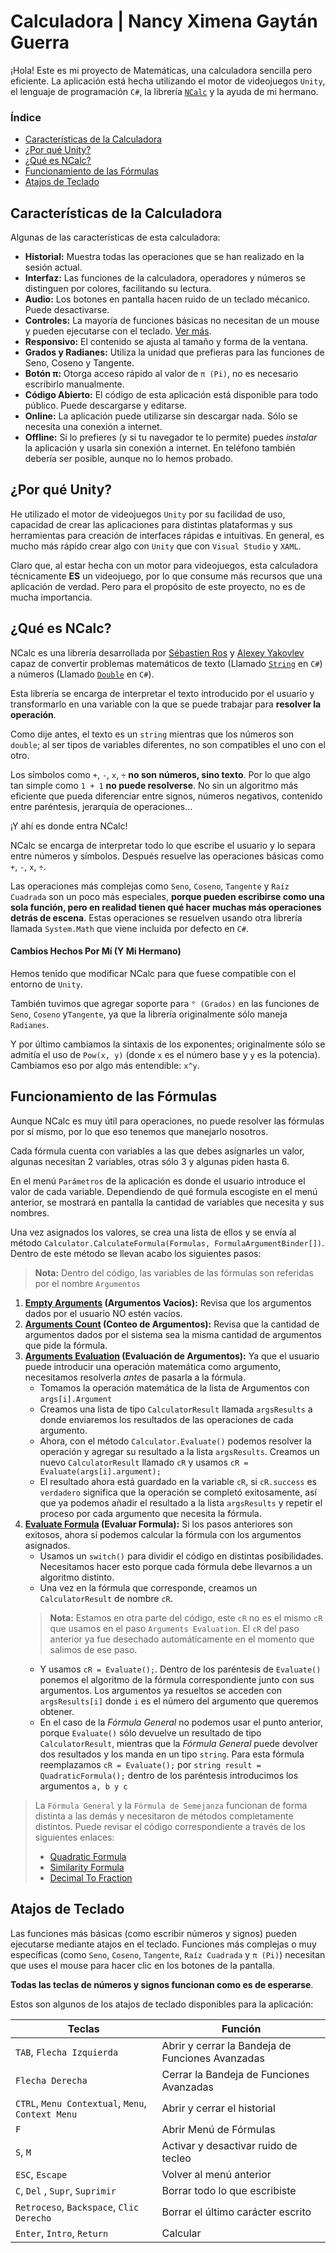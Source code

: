 ﻿# Calculadora | Nancy Ximena Gaytán Guerra

¡Hola! Este es mi proyecto de Matemáticas, una calculadora sencilla pero eficiente. La aplicación está hecha utilizando el motor de videojuegos `Unity`, el lenguaje de programación `C#`,  la librería [`NCalc`](https://github.com/ncalc/ncalc) y la ayuda de mi hermano.

### Índice
* [Características de la Calculadora](#características-de-la-calculadora)
* [¿Por qué Unity?](#por-qué-unity)
* [¿Qué es NCalc?](#qué-es-ncalc)
* [Funcionamiento de las Fórmulas](#funcionamiento-de-las-fórmulas)
* [Atajos de Teclado](#atajos-de-teclado)

## Características de la Calculadora
Algunas de las características de esta calculadora:
* **Historial:** Muestra todas las operaciones que se han realizado en la sesión actual.
* **Interfaz:** Las funciones de la calculadora, operadores y números se distinguen por colores, facilitando su lectura.
* **Audio:** Los botones en pantalla hacen ruido de un teclado mécanico. Puede desactivarse.
* **Controles:** La mayoría de funciones básicas no necesitan de un mouse y pueden ejecutarse con el teclado. [Ver más](#atajos-de-teclado).
* **Responsivo:** El contenido se ajusta al tamaño y forma de la ventana.
* **Grados y Radianes:** Utiliza la unidad que prefieras para las funciones de Seno, Coseno y Tangente.
* **Botón π:** Otorga acceso rápido al valor de `π (Pi)`, no es necesario escribirlo manualmente.
* **Código Abierto:** El código de esta aplicación está disponible para todo público. Puede descargarse y editarse.
* **Online:** La aplicación puede utilizarse sin descargar nada. Sólo se necesita una conexión a internet.
* **Offline:** Si lo prefieres (y si tu navegador te lo permite) puedes *instalar* la aplicación y usarla sin conexión a internet. En teléfono también debería ser posible, aunque no lo hemos probado.

## ¿Por qué Unity?
He utilizado el motor de videojuegos `Unity` por su facilidad de uso, capacidad de crear las aplicaciones para distintas plataformas y sus herramientas para creación de interfaces rápidas e intuitivas. En general, es mucho más rápido crear algo con `Unity` que con `Visual Studio` y `XAML`.


Claro que, al estar hecha con un motor para videojuegos, esta calculadora técnicamente **ES** un videojuego, por lo que consume más recursos que una aplicación de verdad. Pero para el propósito de este proyecto, no es de mucha importancia.


## ¿Qué es NCalc?
NCalc es una librería desarrollada por [Sébastien Ros](https://github.com/sebastienros) y [Alexey Yakovlev](https://github.com/yallie) capaz de convertir problemas matemáticos de texto (Llamado [`String`](https://learn.microsoft.com/es-mx/dotnet/csharp/programming-guide/strings/) en `C#`) a números (Llamado [`Double`](https://learn.microsoft.com/es-mx/dotnet/csharp/language-reference/builtin-types/floating-point-numeric-types) en `C#`).

Esta librería se encarga de interpretar el texto introducido por el usuario y transformarlo en una variable con la que se puede trabajar para **resolver la operación**.

Como dije antes, el texto es un `string` mientras que los números son `double`; al ser tipos de variables diferentes, no son compatibles el uno con el otro.

Los símbolos como `+`, `-`, `x`, `÷` **no son números, sino texto**. Por lo que algo tan simple como `1 + 1` **no puede resolverse**. No sin un algoritmo más eficiente que pueda diferenciar entre signos, números negativos, contenido entre paréntesis, jerarquía de operaciones...

¡Y ahí es donde entra NCalc!

NCalc se encarga de interpretar todo lo que escribe el usuario y lo separa entre números y símbolos. Después resuelve las operaciones básicas como `+`, `-`, `x`, `÷`.

Las operaciones más complejas como `Seno`, `Coseno`, `Tangente` y `Raíz Cuadrada` son un poco más especiales, **porque pueden escribirse como una sola función, pero en realidad tienen qué hacer muchas más operaciones detrás de escena**. Estas operaciones se resuelven usando otra librería llamada `System.Math` que viene incluida por defecto en `C#`.

#### Cambios Hechos Por Mí (Y Mi Hermano)

Hemos tenido que modificar NCalc para que fuese compatible con el entorno de `Unity`.

También tuvimos que agregar soporte para `° (Grados)` en las funciones de `Seno`, `Coseno` y`Tangente`, ya que la librería originalmente sólo maneja `Radianes`.

Y por último cambiamos la sintaxis de los exponentes; originalmente sólo se admitía el uso de `Pow(x, y)` (donde `x` es el número base y `y` es la potencia). Cambiamos eso por algo más entendible: `x^y`.

## Funcionamiento de las Fórmulas

Aunque NCalc es muy útil para operaciones, no puede resolver las fórmulas por sí mismo, por lo que eso tenemos que manejarlo nosotros.

Cada fórmula cuenta con variables a las que debes asignarles un valor, algunas necesitan 2 variables, otras sólo 3 y algunas piden hasta 6.

En el menú `Parámetros` de la aplicación es donde el usuario introduce el valor de cada variable. Dependiendo de qué formula escogiste en el menú anterior, se mostrará en pantalla la cantidad de variables que necesita y sus nombres.

Una vez asignados los valores, se crea una lista de ellos y se envía al método `Calculator.CalculateFormula(Formulas, FormulaArgumentBinder[])`. Dentro de este método se llevan acabo los siguientes pasos:

> **Nota:** Dentro del código, las variables de las fórmulas son referidas por el nombre `Argumentos`

1. **[Empty Arguments](https://github.com/IDGG73/Calculadora/blob/af338753cfc3a748eb3bb92b5d1fa9f2d27c0862/Codigo%20Fuente/Codigo%20de%20la%20App/Scripts/Calculator.cs#LL320C32-L320C32) (Argumentos Vacíos):** Revisa que los argumentos dados por el usuario NO estén vacíos.
2. **[Arguments Count](https://github.com/IDGG73/Calculadora/blob/af338753cfc3a748eb3bb92b5d1fa9f2d27c0862/Codigo%20Fuente/Codigo%20de%20la%20App/Scripts/Calculator.cs#LL330C9-L330C9) (Conteo de Argumentos):** Revisa que la cantidad de argumentos dados por el sistema sea la misma cantidad de argumentos que pide la fórmula.
3. **[Arguments Evaluation](https://github.com/IDGG73/Calculadora/blob/af338753cfc3a748eb3bb92b5d1fa9f2d27c0862/Codigo%20Fuente/Codigo%20de%20la%20App/Scripts/Calculator.cs#LL346C9-L346C9) (Evaluación de Argumentos):** Ya que el usuario puede introducir una operación matemática como argumento, necesitamos resolverla *antes* de pasarla a la fórmula.
	* Tomamos la operación matemática de la lista de Argumentos con `args[i].Argument`
	* Creamos una lista de tipo `CalculatorResult` llamada `argsResults` a donde enviaremos los resultados de las operaciones de cada argumento.
	* Ahora, con el método `Calculator.Evaluate()` podemos resolver la operación y agregar su resultado a la lista `argsResults`. Creamos un nuevo `CalculatorResult` llamado `cR` y usamos `cR = Evaluate(args[i].argument);`
	* El resultado ahora está guardado en la variable `cR`, si `cR.success` es `verdadero` significa que la operación se completó exitosamente, así que ya podemos añadir el resultado a la lista `argsResults` y repetir el proceso por cada argumento que necesita la fórmula.
4. **[Evaluate Formula](https://github.com/IDGG73/Calculadora/blob/af338753cfc3a748eb3bb92b5d1fa9f2d27c0862/Codigo%20Fuente/Codigo%20de%20la%20App/Scripts/Calculator.cs#LL369C9-L369C9) (Evaluar Formula):** Si los pasos anteriores son exitosos, ahora sí podemos calcular la fórmula con los argumentos asignados.
	* Usamos un `switch()` para dividir el código en distintas posibilidades. Necesitamos hacer esto porque cada fórmula debe llevarnos a un algoritmo distinto.
	* Una vez en la fórmula que corresponde, creamos un `CalculatorResult` de nombre `cR`.
	> **Nota:** Estamos en otra parte del código, este `cR` no es el mismo `cR` que usamos en el paso `Arguments Evaluation`. El `cR` del paso anterior ya fue desechado automáticamente en el momento que salimos de ese paso.
	* Y usamos `cR = Evaluate();`. Dentro de los paréntesis de `Evaluate()` ponemos el algoritmo de la fórmula correspondiente junto con sus argumentos. Los argumentos ya resueltos se acceden con `argsResults[i]` donde `i` es el número del argumento que queremos obtener.
	* En el caso de la *Fórmula General* no podemos usar el punto anterior, porque `Evaluate()` sólo devuelve un resultado de tipo `CalculatorResult`, mientras que la *Fórmula General* puede devolver dos resultados y los manda en un tipo `string`. Para esta fórmula reemplazamos `cR = Evaluate();` por `string result = QuadraticFormula();` dentro de los paréntesis introducimos los argumentos `a, b y c`

> La `Fórmula General` y la `Fórmula de Semejanza` funcionan de forma distinta a las demás y necesitaron de métodos completamente distintos. Puede revisar el código correspondiente a través de los siguientes enlaces:
> * [Quadratic Formula](https://github.com/IDGG73/Calculadora/blob/af338753cfc3a748eb3bb92b5d1fa9f2d27c0862/Codigo%20Fuente/Codigo%20de%20la%20App/Scripts/Calculator.cs#LL451C9-L451C9)
> * [Similarity Formula](https://github.com/IDGG73/Calculadora/blob/af338753cfc3a748eb3bb92b5d1fa9f2d27c0862/Codigo%20Fuente/Codigo%20de%20la%20App/Scripts/Calculator.cs#LL486C9-L486C9)
> * [Decimal To Fraction](https://github.com/IDGG73/Calculadora/blob/af338753cfc3a748eb3bb92b5d1fa9f2d27c0862/Codigo%20Fuente/Codigo%20de%20la%20App/Scripts/Calculator.cs#LL669C5-L669C5)

## Atajos de Teclado

Las funciones más básicas (como escribir números y signos) pueden ejecutarse mediante atajos en el teclado. Funciones más complejas o muy específicas (como `Seno`, `Coseno`, `Tangente`, `Raíz Cuadrada` y `π (Pi)`) necesitan que uses el mouse para hacer clic en los botones de la pantalla.

**Todas las teclas de números y signos funcionan como es de esperarse**.

Estos son algunos de los atajos de teclado disponibles para la aplicación:

| Teclas      | Función |
| ----------- | ----------- |
| `TAB`, `Flecha Izquierda`| Abrir y cerrar la Bandeja de Funciones Avanzadas |
| `Flecha Derecha` | Cerrar la Bandeja de Funciones Avanzadas |
| `CTRL`, `Menu Contextual`, `Menu`, `Context Menu` | Abrir y cerrar el historial |
| `F` | Abrir Menú de Fórmulas |
| `S`, `M` | Activar y desactivar ruido de tecleo |
| `ESC`, `Escape` | Volver al menú anterior |
| `C`, `Del`  , `Supr`, `Suprimir` | Borrar todo lo que escribiste |
| `Retroceso`, `Backspace`, `Clic Derecho` | Borrar el último carácter escrito |
| `Enter`, `Intro`, `Return` | Calcular |
